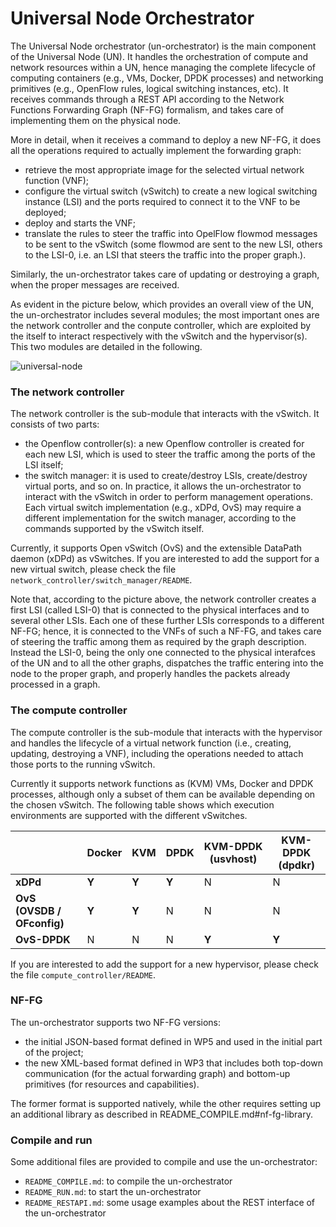 # Universal Node Orchestrator

The Universal Node orchestrator (un-orchestrator) is the main component of the 
Universal Node (UN). It handles the orchestration of compute and network
resources within a UN, hence managing the complete lifecycle of computing
containers (e.g., VMs, Docker, DPDK processes) and networking primitives 
(e.g., OpenFlow rules, logical switching instances, etc).
It receives commands through a REST API according to the Network Functions 
Forwarding Graph (NF-FG) formalism, and takes care of implementing them on 
the physical node. 

More in detail, when it receives a command to deploy a new NF-FG, it does all
the operations required to actually implement the forwarding graph: 

  * retrieve the most appropriate image for the selected virtual network
    function (VNF);
  * configure the virtual switch (vSwitch) to create a new logical switching 
    instance (LSI) and the ports required to connect it to the VNF to be deployed;
  * deploy and starts the VNF;
  * translate the rules to steer the traffic into OpelFlow flowmod messages 
    to be sent to the vSwitch (some flowmod are sent to the new LSI, others 
    to the LSI-0, i.e. an LSI that steers the traffic into the proper graph.).

Similarly, the un-orchestrator takes care of updating or destroying a graph,
when the proper messages are received.

As evident in the picture below, which provides an overall view of the UN, the
un-orchestrator includes several modules; the most important ones are the network
controller and the conpute controller, which are exploited by the itself to interact
respectively with the vSwitch and the hypervisor(s). This two modules are detailed in
the following.

![universal-node](https://raw.githubusercontent.com/netgroup-polito/un-orchestrator/master/images/universal-node.png)


### The network controller

The network controller is the sub-module that interacts with the vSwitch.
It consists of two parts:

  * the Openflow controller(s): a new Openflow controller is created for each
    new LSI, which is used to steer the traffic among the ports of the LSI
    itself;
  * the switch manager: it is used to create/destroy LSIs, create/destroy 
    virtual ports, and so on. In practice, it allows the un-orchestrator to
    interact with the vSwitch in order to perform management operations. Each
    virtual switch implementation (e.g., xDPd, OvS) may require a different
    implementation for the switch manager, according to the commands
    supported by the vSwitch itself.

Currently, it supports Open vSwitch (OvS) and the extensible DataPath daemon
(xDPd) as vSwitches.
If you are interested to add the support for a new virtual switch, please 
check the file `network_controller/switch_manager/README`.

Note that, according to the picture above, the network controller creates a first
LSI (called LSI-0) that is connected to the physical interfaces and to several other
LSIs. Each one of these further LSIs corresponds to a different NF-FG; hence, it is
connected to the VNFs of such a NF-FG, and takes care of steering the traffic among
them as required by the graph description. Instead the LSI-0, being the only one connected
to the physical interafces of the UN and to all the other graphs, dispatches the
traffic entering into the node to the proper graph, and properly handles the packets
already processed in a graph.

### The compute controller

The compute controller is the sub-module that interacts with the hypervisor
and handles the lifecycle of a virtual network function (i.e., creating,
updating, destroying a VNF), including the operations needed to attach
those ports to the running vSwitch.

Currently it supports network functions as (KVM) VMs, Docker and DPDK 
processes, although only a subset of them can be available depending on 
the chosen vSwitch. The following table shows which execution environments
are supported with the different vSwitches.

|                            | Docker     | KVM    | DPDK  | KVM-DPDK (usvhost) | KVM-DPDK (dpdkr) |
|----------------------------|------------|--------|-------|--------------------|------------------|
| **xDPd**                   |    **Y**   | **Y**  | **Y** |        N           |         N        |
| **OvS (OVSDB / OFconfig)** |    **Y**   |  **Y** |  N    |        N           |         N        |
| **OvS-DPDK**               |    N       |  N     |   N   |       **Y**        |       **Y**      |


If you are interested to add the support for a new hypervisor, please 
check the file `compute_controller/README`.

### NF-FG

The un-orchestrator supports two NF-FG versions:

  * the initial JSON-based format defined in WP5 and used in the initial
    part of the project;
  * the new XML-based format defined in WP3 that includes both top-down
    communication (for the actual forwarding graph) and bottom-up primitives
    (for resources and capabilities).

The former format is supported natively, while the other requires setting
up an additional library as described in README_COMPILE.md#nf-fg-library.


### Compile and run

Some additional files are provided to compile and use the un-orchestrator:

  * `README_COMPILE.md`: to compile the un-orchestrator
  * `README_RUN.md`: to start the un-orchestrator
  * `README_RESTAPI.md`: some usage examples about the REST interface of
    the un-orchestrator
